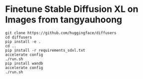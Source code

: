# Finetune Stable Diffusion XL on Images from tangyauhoong

```
git clone https://github.com/huggingface/diffusers
cd diffusers
pip install -e .
cd ..
pip install -r requirements_sdxl.txt
accelerate config
./run.sh
pip install wandb
accelerate config
./run.sh
```
